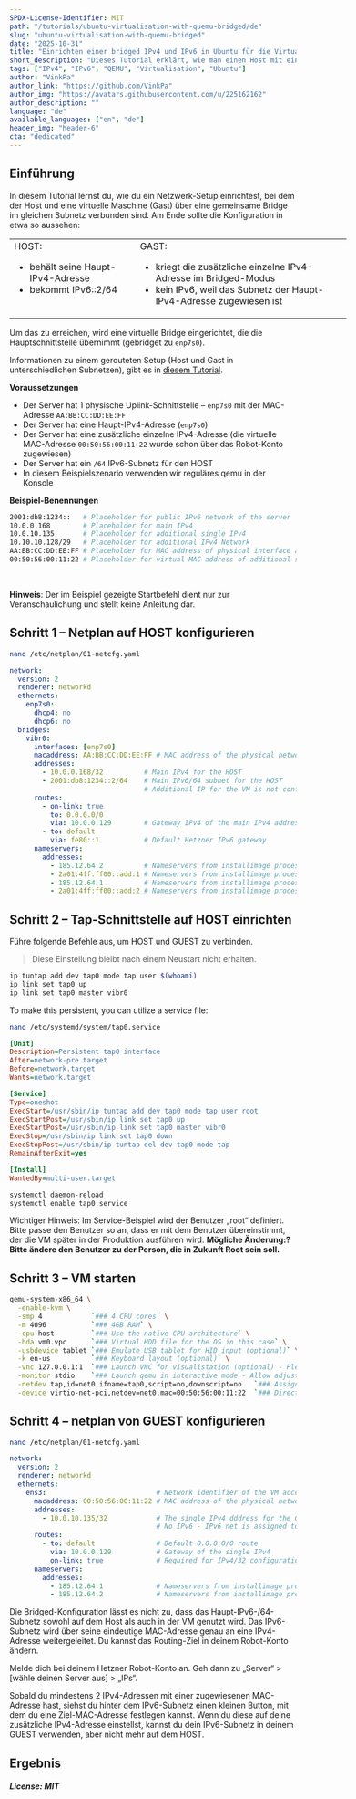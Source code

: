 ```yaml
---
SPDX-License-Identifier: MIT
path: "/tutorials/ubuntu-virtualisation-with-quemu-bridged/de"
slug: "ubuntu-virtualisation-with-quemu-bridged"
date: "2025-10-31"
title: "Einrichten einer bridged IPv4 und IPv6 in Ubuntu für die Virtualisierung mit QEMU"
short_description: "Dieses Tutorial erklärt, wie man einen Host mit einer virtuellen Maschine (Gast) im gleichen Subnetz verbindet."
tags: ["IPv4", "IPv6", "QEMU", "Virtualisation", "Ubuntu"]
author: "VinkPa"
author_link: "https://github.com/VinkPa"
author_img: "https://avatars.githubusercontent.com/u/225162162"
author_description: ""
language: "de"
available_languages: ["en", "de"]
header_img: "header-6"
cta: "dedicated"
---
```


## Einführung

In diesem Tutorial lernst du, wie du ein Netzwerk-Setup einrichtest, bei dem der Host und eine virtuelle Maschine (Gast) über eine gemeinsame Bridge im gleichen Subnetz verbunden sind. Am Ende sollte die Konfiguration in etwa so aussehen:

<table style="background-color: transparent; border: none; min-width: 37rem;">

<tr><td style="border: none;vertical-align: top;">
        HOST:<ul>
            <li>behält seine Haupt-IPv4-Adresse</li>
            <li>bekommt IPv6::2/64</li>
            </ul>
        </td>
    <td style="border: none;vertical-align: top;">
        GAST:<ul>
            <li>kriegt die zusätzliche einzelne IPv4-Adresse im Bridged-Modus</li>
            <li>kein IPv6, weil das Subnetz der Haupt-IPv4-Adresse zugewiesen ist</li>
            </ul>
        </td>
    </tr>

</table>

Um das zu erreichen, wird eine virtuelle Bridge eingerichtet, die die Hauptschnittstelle übernimmt (gebridget zu `enp7s0`).

Informationen zu einem gerouteten Setup (Host und Gast in unterschiedlichen Subnetzen), gibt es in [diesem Tutorial](/tutorials/ubuntu-virtualisation-with-quemu-routed/de).

**Voraussetzungen**

- Der Server hat 1 physische Uplink-Schnittstelle – `enp7s0` mit der MAC-Adresse `AA:BB:CC:DD:EE:FF`
- Der Server hat eine Haupt-IPv4-Adresse (`enp7s0`)
- Der Server hat eine zusätzliche einzelne IPv4-Adresse (die virtuelle MAC-Adresse `00:50:56:00:11:22` wurde schon über das Robot-Konto zugewiesen)
- Der Server hat ein `/64` IPv6-Subnetz für den HOST
- In diesem Beispielszenario verwenden wir reguläres qemu in der Konsole

**Beispiel-Benennungen**

```bash
2001:db8:1234::   # Placeholder for public IPv6 network of the server
10.0.0.168        # Placeholder for main IPv4
10.0.10.135       # Placeholder for additional single IPv4
10.10.10.128/29   # Placeholder for additional IPv4 Network
AA:BB:CC:DD:EE:FF # Placeholder for MAC address of physical interface and main IPv4
00:50:56:00:11:22 # Placeholder for virtual MAC address of additional single IP address
```

<br>

**Hinweis**: Der im Beispiel gezeigte Startbefehl dient nur zur Veranschaulichung und stellt keine Anleitung dar.

## Schritt 1 – Netplan auf HOST konfigurieren

```bash
nano /etc/netplan/01-netcfg.yaml
```

```yaml
network:
  version: 2
  renderer: networkd
  ethernets:
    enp7s0:
      dhcp4: no
      dhcp6: no
  bridges:
    vibr0:
      interfaces: [enp7s0]
      macaddress: AA:BB:CC:DD:EE:FF # MAC address of the physical network interface of the HOST uplink
      addresses:
        - 10.0.0.168/32          # Main IPv4 for the HOST
        - 2001:db8:1234::2/64    # Main IPv6/64 subnet for the HOST
                                 # Additional IP for the VM is not configured on HOST
      routes:
        - on-link: true
          to: 0.0.0.0/0
          via: 10.0.0.129        # Gateway IPv4 of the main IPv4 address
        - to: default
          via: fe80::1           # Default Hetzner IPv6 gateway
      nameservers:
        addresses:
          - 185.12.64.2          # Nameservers from installimage process
          - 2a01:4ff:ff00::add:1 # Nameservers from installimage process
          - 185.12.64.1          # Nameservers from installimage process
          - 2a01:4ff:ff00::add:2 # Nameservers from installimage process
```

## Schritt 2 – Tap-Schnittstelle auf HOST einrichten

Führe folgende Befehle aus, um HOST und GUEST zu verbinden.

> Diese Einstellung bleibt nach einem Neustart nicht erhalten.

```bash
ip tuntap add dev tap0 mode tap user $(whoami)
ip link set tap0 up
ip link set tap0 master vibr0
```

To make this persistent, you can utilize a service file:

```bash
nano /etc/systemd/system/tap0.service
```

```ini
[Unit]
Description=Persistent tap0 interface
After=network-pre.target
Before=network.target
Wants=network.target

[Service]
Type=oneshot
ExecStart=/usr/sbin/ip tuntap add dev tap0 mode tap user root
ExecStartPost=/usr/sbin/ip link set tap0 up
ExecStartPost=/usr/sbin/ip link set tap0 master vibr0
ExecStop=/usr/sbin/ip link set tap0 down
ExecStopPost=/usr/sbin/ip tuntap del dev tap0 mode tap
RemainAfterExit=yes

[Install]
WantedBy=multi-user.target
```

```bash
systemctl daemon-reload
systemctl enable tap0.service
```

Wichtiger Hinweis: Im Service-Beispiel wird der Benutzer „root“ definiert. Bitte passe den Benutzer so an, dass er mit dem Benutzer übereinstimmt, der die VM später in der Produktion ausführen wird.
**Mögliche Änderung:? Bitte ändere den Benutzer zu der Person, die in Zukunft Root sein soll.** 

## Schritt 3 – VM starten

```bash
qemu-system-x86_64 \
  -enable-kvm \
  -smp 4            `### 4 CPU cores` \
  -m 4096           `### 4GB RAM` \
  -cpu host         `### Use the native CPU architecture` \
  -hda vm0.vpc      `### Virtual HDD file for the OS in this case` \
  -usbdevice tablet `### Emulate USB tablet for HID input (optional)` \
  -k en-us          `### Keyboard layout (optional)` \
  -vnc 127.0.0.1:1  `### Launch VNC for visualistation (optional) - Please set up an encrypted tunnel to not expose the unencrypted VNC connection!` \
  -monitor stdio    `### Launch qemu in interactive mode - Allow adjustments to the VM on the fly)` \
  -netdev tap,id=net0,ifname=tap0,script=no,downscript=no   `### Assign a network device to the VM via the tap0 you created earlier` \
  -device virtio-net-pci,netdev=net0,mac=00:50:56:00:11:22  `### Directly start the VM with the correct virtual MAC to prevent abuse due to unallowed mac`
```

## Schritt 4 – netplan von GUEST konfigurieren

```bash
nano /etc/netplan/01-netcfg.yaml
```

```yaml
network:
  version: 2
  renderer: networkd
  ethernets:
    ens3:                           # Network identifier of the VM according to predictable naming scheme
      macaddress: 00:50:56:00:11:22 # MAC address of the physical network interface of the HOST uplink
      addresses:
        - 10.0.10.135/32            # The single IPv4 dddress for the GUEST
                                    # No IPv6 - IPv6 net is assigned to physical mac address
      routes:
        - to: default               # Default 0.0.0.0/0 route
          via: 10.0.0.129           # Gateway of the single IPv4
          on-link: true             # Required for IPv4/32 configuration
      nameservers:
        addresses:
          - 185.12.64.1             # Nameservers from installimage process
          - 185.12.64.2             # Nameservers from installimage process
```

Die Bridged-Konfiguration lässt es nicht zu, dass das Haupt-IPv6-/64-Subnetz sowohl auf dem Host als auch in der VM genutzt wird. Das IPv6-Subnetz wird über seine eindeutige MAC-Adresse genau an eine IPv4-Adresse weitergeleitet. Du kannst das Routing-Ziel in deinem Robot-Konto ändern.

Melde dich bei deinem Hetzner Robot-Konto an. Geh dann zu „Server“ > [wähle deinen Server aus] > „IPs“.

Sobald du mindestens 2 IPv4-Adressen mit einer zugewiesenen MAC-Adresse hast, siehst du hinter dem IPv6-Subnetz einen kleinen Button, mit dem du eine Ziel-MAC-Adresse festlegen kannst. Wenn du diese auf deine zusätzliche IPv4-Adresse einstellst, kannst du dein IPv6-Subnetz in deinem GUEST verwenden, aber nicht mehr auf dem HOST.

## Ergebnis


##### License: MIT

<!--

Contributor's Certificate of Origin

By making a contribution to this project, I certify that:

(a) The contribution was created in whole or in part by me and I have
    the right to submit it under the license indicated in the file; or

(b) The contribution is based upon previous work that, to the best of my
    knowledge, is covered under an appropriate license and I have the
    right under that license to submit that work with modifications,
    whether created in whole or in part by me, under the same license
    (unless I am permitted to submit under a different license), as
    indicated in the file; or

(c) The contribution was provided directly to me by some other person
    who certified (a), (b) or (c) and I have not modified it.

(d) I understand and agree that this project and the contribution are
    public and that a record of the contribution (including all personal
    information I submit with it, including my sign-off) is maintained
    indefinitely and may be redistributed consistent with this project
    or the license(s) involved.

Signed-off-by: [submitter's name]

-->
